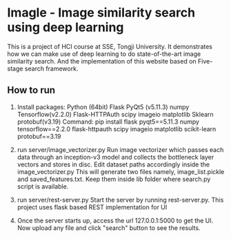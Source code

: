 # Imagle - Image similarity search using deep learning
This is a project of HCI course at SSE, Tongji University. It demonstrates how we can make use of deep learning to do state-of-the-art image similarity search. And the implementation of this website based on Five-stage search framework.

## How to run
1. Install packages:
Python (64bit)
Flask
PyQt5 (v5.11.3)
numpy
Tensorflow(v2.2.0)
Flask-HTTPAuth
scipy
imageio
matplotlib
Sklearn
protobuf(v3.19)
Command: pip install flask pyqt5==5.11.3 numpy tensorflow==2.2.0 flask-httpauth scipy imageio matplotlib scikit-learn protobuf==3.19

2. run server/image_vectorizer.py
Run image vectorizer which passes each data through an inception-v3 model and collects the bottleneck layer vectors and stores in disc. Edit dataset paths accordingly inside the image_vectorizer.py
This will generate two files namely, image_list.pickle and saved_features.txt. Keep them inside lib folder where search.py script is available.

3. run server/rest-server.py
Start the server by running rest-server.py. This project uses flask based REST implementation for UI

4. Once the server starts up, access the url 127.0.0.1:5000 to get the UI. Now upload any file and click "search" button to see the results.

